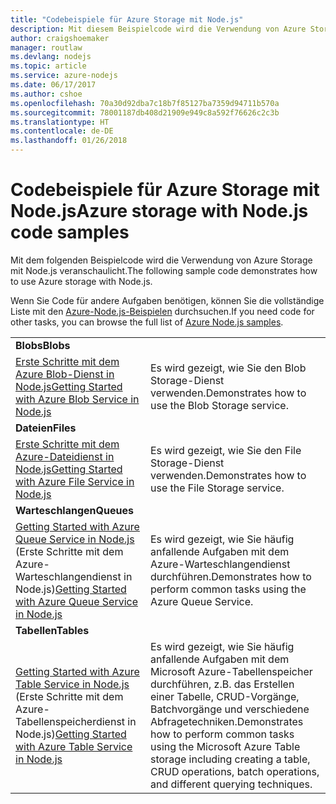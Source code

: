 ```yaml
---
title: "Codebeispiele für Azure Storage mit Node.js"
description: Mit diesem Beispielcode wird die Verwendung von Azure Storage mit Node.js veranschaulicht.
author: craigshoemaker
manager: routlaw
ms.devlang: nodejs
ms.topic: article
ms.service: azure-nodejs
ms.date: 06/17/2017
ms.author: cshoe
ms.openlocfilehash: 70a30d92dba7c18b7f85127ba7359d94711b570a
ms.sourcegitcommit: 78001187db408d21909e949c8a592f76626c2c3b
ms.translationtype: HT
ms.contentlocale: de-DE
ms.lasthandoff: 01/26/2018
---
```

# <a name="azure-storage-with-nodejs-code-samples"></a><span data-ttu-id="1c55c-103">Codebeispiele für Azure Storage mit Node.js</span><span class="sxs-lookup"><span data-stu-id="1c55c-103">Azure storage with Node.js code samples</span></span>

<span data-ttu-id="1c55c-104">Mit dem folgenden Beispielcode wird die Verwendung von Azure Storage mit Node.js veranschaulicht.</span><span class="sxs-lookup"><span data-stu-id="1c55c-104">The following sample code demonstrates how to use Azure storage with Node.js.</span></span>

<span data-ttu-id="1c55c-105">Wenn Sie Code für andere Aufgaben benötigen, können Sie die vollständige Liste mit den [Azure-Node.js-Beispielen](https://azure.microsoft.com/resources/samples/?term=nodejs) durchsuchen.</span><span class="sxs-lookup"><span data-stu-id="1c55c-105">If you need code for other tasks, you can browse the full list of [Azure Node.js samples](https://azure.microsoft.com/resources/samples/?term=nodejs).</span></span>


| | |
|---|---|
| <span data-ttu-id="1c55c-106">**Blobs**</span><span class="sxs-lookup"><span data-stu-id="1c55c-106">**Blobs**</span></span> ||
| [<span data-ttu-id="1c55c-107">Erste Schritte mit dem Azure Blob-Dienst in Node.js</span><span class="sxs-lookup"><span data-stu-id="1c55c-107">Getting Started with Azure Blob Service in Node.js</span></span>](https://github.com/Azure-Samples/storage-blob-node-getting-started) | <span data-ttu-id="1c55c-108">Es wird gezeigt, wie Sie den Blob Storage-Dienst verwenden.</span><span class="sxs-lookup"><span data-stu-id="1c55c-108">Demonstrates how to use the Blob Storage service.</span></span> |
| <span data-ttu-id="1c55c-109">**Dateien**</span><span class="sxs-lookup"><span data-stu-id="1c55c-109">**Files**</span></span> ||
| [<span data-ttu-id="1c55c-110">Erste Schritte mit dem Azure-Dateidienst in Node.js</span><span class="sxs-lookup"><span data-stu-id="1c55c-110">Getting Started with Azure File Service in Node.js</span></span>](https://azure.microsoft.com/resources/samples/storage-file-node-getting-started/) | <span data-ttu-id="1c55c-111">Es wird gezeigt, wie Sie den File Storage-Dienst verwenden.</span><span class="sxs-lookup"><span data-stu-id="1c55c-111">Demonstrates how to use the File Storage service.</span></span> |
| <span data-ttu-id="1c55c-112">**Warteschlangen**</span><span class="sxs-lookup"><span data-stu-id="1c55c-112">**Queues**</span></span> ||
| <span data-ttu-id="1c55c-113">[Getting Started with Azure Queue Service in Node.js](https://azure.microsoft.com/resources/samples/storage-queue-node-getting-started/) (Erste Schritte mit dem Azure-Warteschlangendienst in Node.js)</span><span class="sxs-lookup"><span data-stu-id="1c55c-113">[Getting Started with Azure Queue Service in Node.js](https://azure.microsoft.com/resources/samples/storage-queue-node-getting-started/)</span></span> | <span data-ttu-id="1c55c-114">Es wird gezeigt, wie Sie häufig anfallende Aufgaben mit dem Azure-Warteschlangendienst durchführen.</span><span class="sxs-lookup"><span data-stu-id="1c55c-114">Demonstrates how to perform common tasks using the Azure Queue Service.</span></span> |
| <span data-ttu-id="1c55c-115">**Tabellen**</span><span class="sxs-lookup"><span data-stu-id="1c55c-115">**Tables**</span></span> ||
| <span data-ttu-id="1c55c-116">[Getting Started with Azure Table Service in Node.js](https://azure.microsoft.com/resources/samples/storage-table-node-getting-started/) (Erste Schritte mit dem Azure-Tabellenspeicherdienst in Node.js)</span><span class="sxs-lookup"><span data-stu-id="1c55c-116">[Getting Started with Azure Table Service in Node.js](https://azure.microsoft.com/resources/samples/storage-table-node-getting-started/)</span></span> | <span data-ttu-id="1c55c-117">Es wird gezeigt, wie Sie häufig anfallende Aufgaben mit dem Microsoft Azure-Tabellenspeicher durchführen, z.B. das Erstellen einer Tabelle, CRUD-Vorgänge, Batchvorgänge und verschiedene Abfragetechniken.</span><span class="sxs-lookup"><span data-stu-id="1c55c-117">Demonstrates how to perform common tasks using the Microsoft Azure Table storage including creating a table, CRUD operations, batch operations, and different querying techniques.</span></span> |
